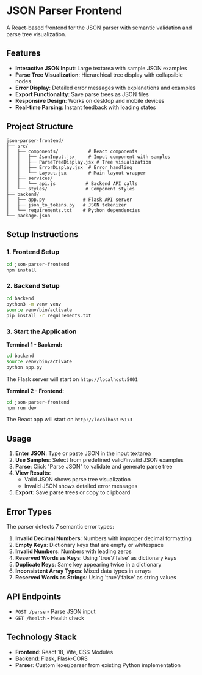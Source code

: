 # JSON Parser Frontend

A React-based frontend for the JSON parser with semantic validation and parse tree visualization.

## Features

- **Interactive JSON Input**: Large textarea with sample JSON examples
- **Parse Tree Visualization**: Hierarchical tree display with collapsible nodes
- **Error Display**: Detailed error messages with explanations and examples
- **Export Functionality**: Save parse trees as JSON files
- **Responsive Design**: Works on desktop and mobile devices
- **Real-time Parsing**: Instant feedback with loading states

## Project Structure

```
json-parser-frontend/
├── src/
│   ├── components/           # React components
│   │   ├── JsonInput.jsx     # Input component with samples
│   │   ├── ParseTreeDisplay.jsx # Tree visualization
│   │   ├── ErrorDisplay.jsx  # Error handling
│   │   └── Layout.jsx        # Main layout wrapper
│   ├── services/
│   │   └── api.js           # Backend API calls
│   └── styles/              # Component styles
├── backend/
│   ├── app.py              # Flask API server
│   ├── json_to_tokens.py   # JSON tokenizer
│   └── requirements.txt    # Python dependencies
└── package.json
```

## Setup Instructions

### 1. Frontend Setup

```bash
cd json-parser-frontend
npm install
```

### 2. Backend Setup

```bash
cd backend
python3 -m venv venv
source venv/bin/activate
pip install -r requirements.txt
```

### 3. Start the Application

**Terminal 1 - Backend:**
```bash
cd backend
source venv/bin/activate
python app.py
```
The Flask server will start on `http://localhost:5001`

**Terminal 2 - Frontend:**
```bash
cd json-parser-frontend
npm run dev
```
The React app will start on `http://localhost:5173`

## Usage

1. **Enter JSON**: Type or paste JSON in the input textarea
2. **Use Samples**: Select from predefined valid/invalid JSON examples
3. **Parse**: Click "Parse JSON" to validate and generate parse tree
4. **View Results**: 
   - Valid JSON shows parse tree visualization
   - Invalid JSON shows detailed error messages
5. **Export**: Save parse trees or copy to clipboard

## Error Types

The parser detects 7 semantic error types:

1. **Invalid Decimal Numbers**: Numbers with improper decimal formatting
2. **Empty Keys**: Dictionary keys that are empty or whitespace
3. **Invalid Numbers**: Numbers with leading zeros
4. **Reserved Words as Keys**: Using 'true'/'false' as dictionary keys
5. **Duplicate Keys**: Same key appearing twice in a dictionary
6. **Inconsistent Array Types**: Mixed data types in arrays
7. **Reserved Words as Strings**: Using 'true'/'false' as string values

## API Endpoints

- `POST /parse` - Parse JSON input
- `GET /health` - Health check

## Technology Stack

- **Frontend**: React 18, Vite, CSS Modules
- **Backend**: Flask, Flask-CORS
- **Parser**: Custom lexer/parser from existing Python implementation